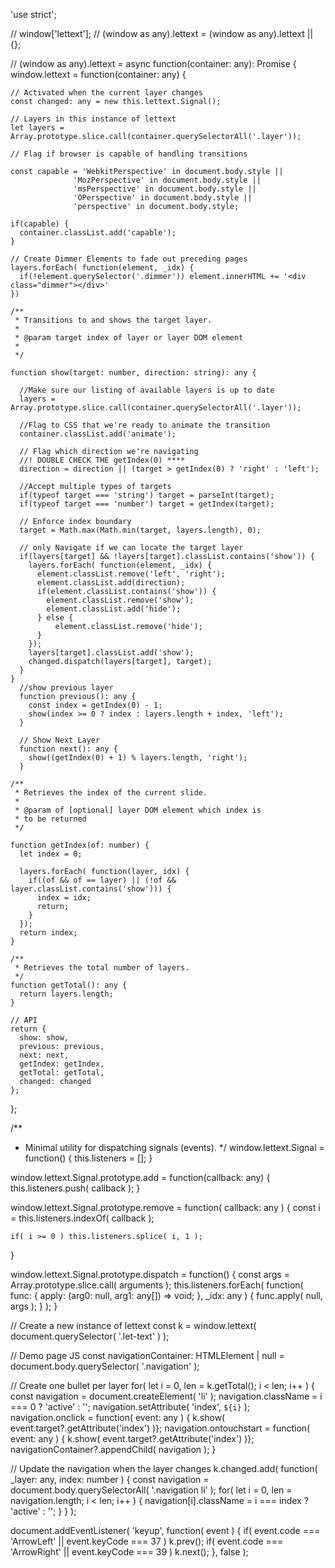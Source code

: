 'use strict';

// window['lettext'];
// (window as any).lettext = (window as any).lettext || {};

// (window as any).lettext = async function(container: any): Promise<void> {
window.lettext = function(container: any) {

    // Activated when the current layer changes
    const changed: any = new this.lettext.Signal();

    // Layers in this instance of lettext
    let layers = Array.prototype.slice.call(container.querySelectorAll('.layer'));
    
    // Flag if browser is capable of handling transitions

    const capable = 'WebkitPerspective' in document.body.style ||
                  'MozPerspective' in document.body.style ||
                  'msPerspective' in document.body.style ||
                  'OPerspective' in document.body.style ||
                  'perspective' in document.body.style;
    
    if(capable) {
      container.classList.add('capable');
    }

    // Create Dimmer Elements to fade out preceding pages
    layers.forEach( function(element, _idx) {
      if(!element.querySelector('.dimmer')) element.innerHTML += '<div class="dimmer"></div>'
    })

    /** 
     * Transitions to and shows the target layer.
     * 
     * @param target index of layer or layer DOM element
     *  
     */ 

    function show(target: number, direction: string): any {

      //Make sure our listing of available layers is up to date
      layers = Array.prototype.slice.call(container.querySelectorAll('.layer'));

      //Flag to CSS that we're ready to animate the transition
      container.classList.add('animate');

      // Flag which direction we're navigating
      //! DOUBLE CHECK THE getIndex(0) **** 
      direction = direction || (target > getIndex(0) ? 'right' : 'left');

      //Accept multiple types of targets
      if(typeof target === 'string') target = parseInt(target);
      if(typeof target === 'number') target = getIndex(target);

      // Enforce index boundary
      target = Math.max(Math.min(target, layers.length), 0);

      // only Navigate if we can locate the target layer
      if(layers[target] && !layers[target].classList.contains('show')) {
        layers.forEach( function(element, _idx) {
          element.classList.remove('left', 'right');
          element.classList.add(direction);
          if(element.classList.contains('show')) {
            element.classList.remove('show');
            element.classList.add('hide');
          } else {
              element.classList.remove('hide');
          }
        });
        layers[target].classList.add('show');
        changed.dispatch(layers[target], target);
      }
    }
      //show previous layer
      function previous(): any {
        const index = getIndex(0) - 1;
        show(index >= 0 ? index : layers.length + index, 'left');
      }

      // Show Next Layer
      function next(): any {
        show((getIndex(0) + 1) % layers.length, 'right');
      }

    /**
     * Retrieves the index of the current slide.
     *
     * @param of [optional] layer DOM element which index is
     * to be returned
     */

    function getIndex(of: number) {
      let index = 0;

      layers.forEach( function(layer, idx) {
        if((of && of == layer) || (!of && layer.classList.contains('show'))) {
          index = idx;
          return;
        }
      });
      return index;
    }

    /**
     * Retrieves the total number of layers.
     */
    function getTotal(): any {
      return layers.length;
    }

    // API
    return {
      show: show,
      previous: previous,
      next: next,
      getIndex: getIndex,
      getTotal: getTotal,
      changed: changed
    };

};

  /**
  * Minimal utility for dispatching signals (events).
  */
window.lettext.Signal = function() {
  this.listeners = [];
 }

window.lettext.Signal.prototype.add = function(callback: any) {
	this.listeners.push( callback );
}

window.lettext.Signal.prototype.remove = function( callback: any ) {
	const i = this.listeners.indexOf( callback );

	if( i >= 0 ) this.listeners.splice( i, 1 );
}

window.lettext.Signal.prototype.dispatch = function() {
	const args = Array.prototype.slice.call( arguments );
	this.listeners.forEach( function( func: { apply: (arg0: null, arg1: any[]) => void; }, _idx: any ) {
		func.apply( null, args );
	} );
} 

// Create a new instance of lettext
const k = window.lettext( document.querySelector( '.let-text' ) );

// Demo page JS
const navigationContainer: HTMLElement | null = document.body.querySelector( '.navigation' );

// Create one bullet per layer
for( let i = 0, len = k.getTotal(); i < len; i++ ) {
	const navigation = document.createElement( 'li' );
	navigation.className = i === 0 ? 'active' : '';
	navigation.setAttribute( 'index', `${i}` );
	navigation.onclick = function( event: any ) { 
        k.show( event.target?.getAttribute('index') 
    )};
	navigation.ontouchstart = function( event: any ) {
        k.show( event.target?.getAttribute('index') 
    )};
	navigationContainer?.appendChild( navigation );
}

// Update the navigation when the layer changes
k.changed.add( function( _layer: any, index: number ) {
	const navigation = document.body.querySelectorAll( '.navigation li' );
	for( let i = 0, len = navigation.length; i < len; i++ ) {
		navigation[i].className = i === index ? 'active' : '';
	}
} );

document.addEventListener( 'keyup', function( event ) {
	if( event.code === 'ArrowLeft' || event.keyCode === 37 ) k.prev();
	if( event.code === 'ArrowRight' || event.keyCode === 39 ) k.next();
}, false );


